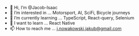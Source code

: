 - 👋 Hi, I’m @Jacob-Isaac
- 👀 I’m interested in ... Motorsport, AI, SciFi, Bicycle journeys
- 🌱 I’m currently learning ... TypeScript, React-query, Selenium
- 🚀 I want to learn ... React Native
- 📫 How to reach me ... j.nowakowski.jakub@gmail.com

<!---
Jacob-Isaac/Jacob-Isaac is a ✨ special ✨ repository because its `README.md` (this file) appears on your GitHub profile.
You can click the Preview link to take a look at your changes.
--->
